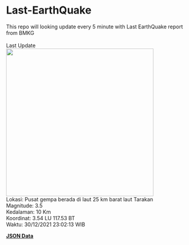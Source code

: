# Last-EarthQuake
This repo will looking update every 5 minute with Last EarthQuake report from BMKG
<br>
<br>
Last Update
<br>
<img src="https://ews.bmkg.go.id/TEWS/data/20211230230213.mmi.jpg" width="400"/>
<br>
Lokasi: Pusat gempa berada di laut 25 km barat laut Tarakan <br>
Magnitude: 3.5 <br>
Kedalaman: 10 Km <br>
Koordinat: 3.54 LU 117.53 BT <br>
Waktu: 30/12/2021 23:02:13 WIB <br>

<a href="./data/data.json">**JSON Data**</a>
